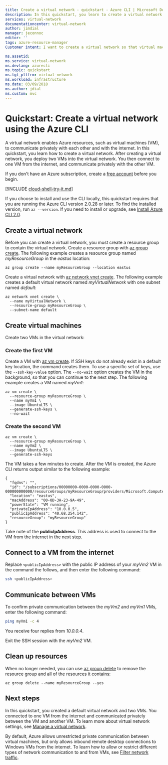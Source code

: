 ```yaml
---
title: Create a virtual network - quickstart - Azure CLI | Microsoft Docs
description: In this quickstart, you learn to create a virtual network using the Azure portal. A virtual network enables Azure resources, such as virtual machines, to communicate privately with each other, and with the internet.
services: virtual-network
documentationcenter: virtual-network
author: jimdial
manager: jeconnoc
editor: ''
tags: azure-resource-manager
Customer intent: I want to create a virtual network so that virtual machines can communicate with privately with each other and with the internet.

ms.assetid: 
ms.service: virtual-network
ms.devlang: azurecli
ms.topic: quickstart
ms.tgt_pltfrm: virtual-network
ms.workload: infrastructure
ms.date: 03/09/2018
ms.author: jdial
ms.custom: mvc
---
```


# Quickstart: Create a virtual network using the Azure CLI

A virtual network enables Azure resources, such as virtual machines (VM), to communicate privately with each other and with the internet. In this quickstart, you learn how to create a virtual network. After creating a virtual network, you deploy two VMs into the virtual network. You then connect to one VM from the internet, and communicate privately with the other VM.

If you don't have an Azure subscription, create a [free account](https://azure.microsoft.com/free/?WT.mc_id=A261C142F) before you begin.

[!INCLUDE [cloud-shell-try-it.md](../../includes/cloud-shell-try-it.md)]

If you choose to install and use the CLI locally, this quickstart requires that you are running the Azure CLI version 2.0.28 or later. To find the installed version, run `az --version`. If you need to install or upgrade, see [Install Azure CLI 2.0](/cli/azure/install-azure-cli). 


## Create a virtual network

Before you can create a virtual network, you must create a resource group to contain the virtual network. Create a resource group with [az group create](/cli/azure/group#az_group_create). The following example creates a resource group named *myResourceGroup* in the *eastus* location:

```azurecli-interactive 
az group create --name myResourceGroup --location eastus
```

Create a virtual network with [az network vnet create](/cli/azure/network/vnet#az_network_vnet_create). The following example creates a default virtual network named *myVirtualNetwork* with one subnet named *default*:

```azurecli-interactive 
az network vnet create \
  --name myVirtualNetwork \
  --resource-group myResourceGroup \
  --subnet-name default
```

## Create virtual machines

Create two VMs in the virtual network:

### Create the first VM

Create a VM with [az vm create](/cli/azure/vm#az_vm_create). If SSH keys do not already exist in a default key location, the command creates them. To use a specific set of keys, use the `--ssh-key-value` option. The `--no-wait` option creates the VM in the background, so that you can continue to the next step. The following example creates a VM named *myVm1*:

```azurecli-interactive 
az vm create \
  --resource-group myResourceGroup \
  --name myVm1 \
  --image UbuntuLTS \
  --generate-ssh-keys \
  --no-wait
```

### Create the second VM

```azurecli-interactive 
az vm create \
  --resource-group myResourceGroup \
  --name myVm2 \
  --image UbuntuLTS \
  --generate-ssh-keys
```

The VM takes a few minutes to create. After the VM is created, the Azure CLI returns output similar to the following example: 

```azurecli 
{
  "fqdns": "",
  "id": "/subscriptions/00000000-0000-0000-0000-000000000000/resourceGroups/myResourceGroup/providers/Microsoft.Compute/virtualMachines/myVm1",
  "location": "eastus",
  "macAddress": "00-0D-3A-23-9A-49",
  "powerState": "VM running",
  "privateIpAddress": "10.0.0.5",
  "publicIpAddress": "40.68.254.142",
  "resourceGroup": "myResourceGroup"
}
```

Take note of the **publicIpAddress**. This address is used to connect to the VM from the internet in the next step.

## Connect to a VM from the internet

Replace `<publicIpAddress>` with the public IP address of your *myVm2* VM in the command the follows, and then enter the following command:

```bash 
ssh <publicIpAddress>
```

## Communicate between VMs

To confirm private communication between the *myVm2* and *myVm1* VMs, enter the following command:

```bash
ping myVm1 -c 4
```

You receive four replies from *10.0.0.4*.

Exit the SSH session with the *myVm2* VM.

## Clean up resources

When no longer needed, you can use [az group delete](/cli/azure/group#az_group_delete) to remove the resource group and all of the resources it contains:

```azurecli-interactive 
az group delete --name myResourceGroup --yes
```

## Next steps

In this quickstart, you created a default virtual network and two VMs. You connected to one VM from the internet and communicated privately between the VM and another VM. To learn more about virtual network settings, see [Manage a virtual network](manage-virtual-network.md). 

By default, Azure allows unrestricted private communication between virtual machines, but only allows inbound remote desktop connections to Windows VMs from the internet. To learn how to allow or restrict different types of network communication to and from VMs, see [Filter network traffic](tutorial-filter-network-traffic.md).
